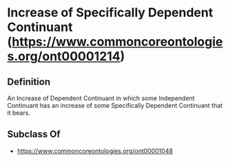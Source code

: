 # Increase of Specifically Dependent Continuant (https://www.commoncoreontologies.org/ont00001214)

## Definition
An Increase of Dependent Continuant in which some Independent Continuant has an increase of some Specifically Dependent Continuant that it bears.

## Subclass Of
- https://www.commoncoreontologies.org/ont00001048


